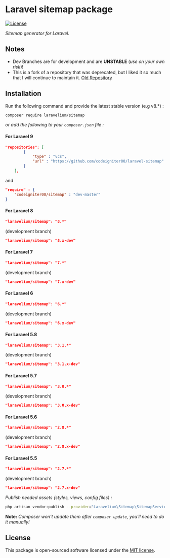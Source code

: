 # **Laravel sitemap package**

[![License](https://poser.pugx.org/laravelium/sitemap/license)](https://packagist.org/packages/laravelium/sitemap)

*Sitemap generator for Laravel.*

## Notes

- Dev Branches are for development and are **UNSTABLE** (*use on your own risk*)!
- This is a fork of a repository that was deprecated, but I liked it so much that I will continue to maintain it. [Old Repository](https://github.com/Laravelium/laravel-sitemap)

## Installation

Run the following command and provide the latest stable version (e.g v8.\*) :

```bash
composer require laravelium/sitemap
```

*or add the following to your `composer.json` file :*


#### For Laravel 9
```json
"repositories": [
        {
            "type" : "vcs",
            "url" : "https://github.com/codeigniter00/laravel-sitemap"
        }
    ],
```
and
```json
"require" : {
    "codeigniter00/sitemap" : "dev-master"
}
```
#### For Laravel 8
```json
"laravelium/sitemap": "8.*"
```
(development branch)
```json
"laravelium/sitemap": "8.x-dev"
```

#### For Laravel 7
```json
"laravelium/sitemap": "7.*"
```
(development branch)
```json
"laravelium/sitemap": "7.x-dev"
```

#### For Laravel 6
```json
"laravelium/sitemap": "6.*"
```
(development branch)
```json
"laravelium/sitemap": "6.x-dev"
```

#### For Laravel 5.8
```json
"laravelium/sitemap": "3.1.*"
```
(development branch)
```json
"laravelium/sitemap": "3.1.x-dev"
```

#### For Laravel 5.7
```json
"laravelium/sitemap": "3.0.*"
```
(development branch)
```json
"laravelium/sitemap": "3.0.x-dev"
```

#### For Laravel 5.6
```json
"laravelium/sitemap": "2.8.*"
```
(development branch)
```json
"laravelium/sitemap": "2.8.x-dev"
```

#### For Laravel 5.5
```json
"laravelium/sitemap": "2.7.*"
```
(development branch)
```json
"laravelium/sitemap": "2.7.x-dev"
```

*Publish needed assets (styles, views, config files) :*

```bash
php artisan vendor:publish --provider="Laravelium\Sitemap\SitemapServiceProvider"
```
**Note:** *Composer won't update them after `composer update`, you'll need to do it manually!*

## License

This package is open-sourced software licensed under the [MIT license](https://opensource.org/licenses/MIT).
